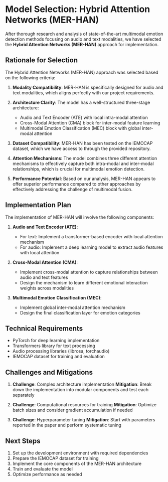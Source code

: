 # Model Selection: Hybrid Attention Networks (MER-HAN)

After thorough research and analysis of state-of-the-art multimodal emotion detection methods focusing on audio and text modalities, we have selected the **Hybrid Attention Networks (MER-HAN)** approach for implementation.

## Rationale for Selection

The Hybrid Attention Networks (MER-HAN) approach was selected based on the following criteria:

1. **Modality Compatibility**: MER-HAN is specifically designed for audio and text modalities, which aligns perfectly with our project requirements.

2. **Architecture Clarity**: The model has a well-structured three-stage architecture:
   - Audio and Text Encoder (ATE) with local intra-modal attention
   - Cross-Modal Attention (CMA) block for inter-modal feature learning
   - Multimodal Emotion Classification (MEC) block with global inter-modal attention

3. **Dataset Compatibility**: MER-HAN has been tested on the IEMOCAP dataset, which we have access to through the provided repository.

4. **Attention Mechanisms**: The model combines three different attention mechanisms to effectively capture both intra-modal and inter-modal relationships, which is crucial for multimodal emotion detection.

5. **Performance Potential**: Based on our analysis, MER-HAN appears to offer superior performance compared to other approaches by effectively addressing the challenge of multimodal fusion.

## Implementation Plan

The implementation of MER-HAN will involve the following components:

1. **Audio and Text Encoder (ATE)**:
   - For text: Implement a transformer-based encoder with local attention mechanism
   - For audio: Implement a deep learning model to extract audio features with local attention

2. **Cross-Modal Attention (CMA)**:
   - Implement cross-modal attention to capture relationships between audio and text features
   - Design the mechanism to learn different emotional interaction weights across modalities

3. **Multimodal Emotion Classification (MEC)**:
   - Implement global inter-modal attention mechanism
   - Design the final classification layer for emotion categories

## Technical Requirements

- PyTorch for deep learning implementation
- Transformers library for text processing
- Audio processing libraries (librosa, torchaudio)
- IEMOCAP dataset for training and evaluation

## Challenges and Mitigations

1. **Challenge**: Complex architecture implementation
   **Mitigation**: Break down the implementation into modular components and test each separately

2. **Challenge**: Computational resources for training
   **Mitigation**: Optimize batch sizes and consider gradient accumulation if needed

3. **Challenge**: Hyperparameter tuning
   **Mitigation**: Start with parameters reported in the paper and perform systematic tuning

## Next Steps

1. Set up the development environment with required dependencies
2. Prepare the IEMOCAP dataset for training
3. Implement the core components of the MER-HAN architecture
4. Train and evaluate the model
5. Optimize performance as needed
